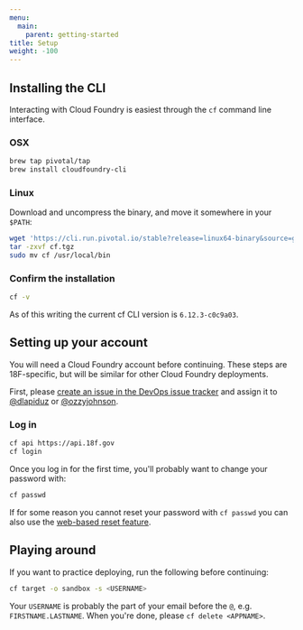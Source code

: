 ```yaml
---
menu:
  main:
    parent: getting-started
title: Setup
weight: -100
---
```


## Installing the CLI

Interacting with Cloud Foundry is easiest through the `cf` command line interface.

### OSX

```bash
brew tap pivotal/tap
brew install cloudfoundry-cli
```

### Linux

Download and uncompress the binary, and move it somewhere in your `$PATH`:

```bash
wget 'https://cli.run.pivotal.io/stable?release=linux64-binary&source=github' -O cf.tgz
tar -zxvf cf.tgz
sudo mv cf /usr/local/bin
```

### Confirm the installation

```bash
cf -v
```

As of this writing the current cf CLI version is `6.12.3-c0c9a03`.

## Setting up your account

You will need a Cloud Foundry account before continuing. These steps are 18F-specific, but will be similar for other Cloud Foundry deployments.

First, please [create an issue in the DevOps issue tracker](https://github.com/18F/DevOps/issues/new) and assign it to [@dlapiduz](https://github.com/dlapiduz) or [@ozzyjohnson](https://github.com/ozzyjohnson).

### Log in

```bash
cf api https://api.18f.gov
cf login
```

Once you log in for the first time, you'll probably want to change your password with:

```bash
cf passwd
```

If for some reason you cannot reset your password with `cf passwd` you can also use the
[web-based reset feature](https://login.cloud.gov/forgot_password).

## Playing around

If you want to practice deploying, run the following before continuing:


```bash
cf target -o sandbox -s <USERNAME>
```

Your `USERNAME` is probably the part of your email before the `@`, e.g. `FIRSTNAME.LASTNAME`. When you're done, please `cf delete <APPNAME>`.
